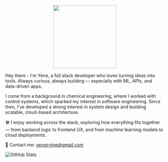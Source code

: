 <p align="center">
  <img src="https://media.tenor.com/Jm3qi7FVEOcAAAAM/frank-reynolds-always-sunny.gif" width="200"/>
</p>
Hey there - I'm Yene, a full stack developer who loves turning ideas into tools. Always curious, always building — especially with ML, APIs, and data-driven apps.

I come from a background in chemical engineering, where I worked with control systems, which sparked my interest in software engineering. Since then, I've developed a strong interest in system design and building scalable, cloud-based architecture.

🛠️ I enjoy working across the stack, exploring how everything fits together — from backend logic to frontend UX, and from machine learning models to cloud deployments.

📧 Contact me: yeneirvine@gmail.com

![GitHub Stats](https://github-readme-stats.vercel.app/api?username=yirvine&show_icons=true)
